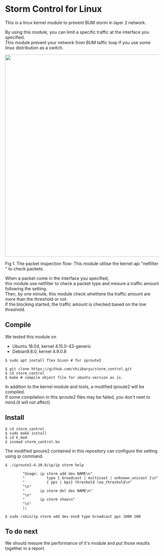 # Storm Control for Linux
This is a linux kernel module to prevent BUM storm in layer 2 network. <br>

By using this module, you can limit a specific traffic at the interface you specified.  <br>
This module prevent your network from BUM taffic loop if you use some linux distribution as a switch.

<img src="https://github.com/shiibaryu/storm_control/blob/master/pic/storm_struct-1.png" width=660px>

Fig 1. The packet inspection flow: This module utilise the kernel api "netfilter " to check packets. <br>

When a packet come in the interface you specified, <br>
this module use netfilter to check a packet type and mesure a traffic amount following the setting. <br>
Then, by one minute, this module check whethere tha traffic amount are more than the threshold or not. <br>
If the blocking started, the traffic amount is checked based on the low threshold.

## Compile
We tested this module on
- Ubuntu 18.04, kernel 4.15.0-43-generic
- Debian9.8.0, kernel 4.9.0.8

```shell-session
$ sudo apt install flex bison # for iproute2

$ git clone https://github.com/shiibaryu/storm_control.git
$ cd storm_control
$ make # compile object file for ubuntu version as is.
```
In addition to the kernel module and tools, a modified iproute2 will
be compiled.<br>
If some compilation in this iproute2 files may be failed, you don't neet to mind.(it will not affect)<br>

## Install

```shell-session
$ cd storm_control
$ sudo make install
$ cd k_mod
$ insmod storm_control.ko
```
The modified iproute2 contained in this repository can configure 
the setting using ip command.

```shell-session
$ ./iproute2-4.10.0/ip/ip storm help

		"Usage: ip storm add dev NAME\n"
		"          type { broadcast | multicast | unknown_unicast }\n"
		"          { pps | bps} threshold low_threshold\n"
		"\n"
		"       ip storm del dev NAME\n"
		"\n"
		"       ip storm show\n"
		"\n"
		);
    
$ sudo /sbin/ip storm add dev ens0 type broadcast pps 1000 100
```

## To do next

We should mesure the performance of it's module and put those results together in a report.
